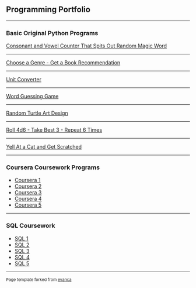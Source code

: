 ## Programming Portfolio

---

### Basic Original Python Programs

[Consonant and Vowel Counter That Spits Out Random Magic Word](/sample_page)


---

[Choose a Genre - Get a Book Recommendation](/project2)


---
[Unit Converter](/project3)


---
[Word Guessing Game](/project4)

---

[Random Turtle Art Design](/project5)

---

[Roll 4d6 - Take Best 3 - Repeat 6 Times](/project6)

---

[Yell At a Cat and Get Scratched](/project7)

---

### Coursera Coursework Programs

- [Coursera 1](http://example.com/)
- [Coursera 2](http://example.com/)
- [Coursera 3](http://example.com/)
- [Coursera 4](http://example.com/)
- [Coursera 5](http://example.com/)

---


### SQL Coursework

- [SQL 1](http://example.com/)
- [SQL 2](http://example.com/)
- [SQL 3](http://example.com/)
- [SQL 4](http://example.com/)
- [SQL 5](http://example.com/)


---
<p style="font-size:11px">Page template forked from <a href="https://github.com/evanca/quick-portfolio">evanca</a></p>
<!-- Remove above link if you don't want to attibute -->

